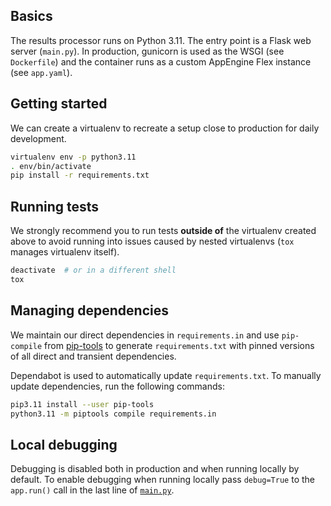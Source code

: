 ## Basics

The results processor runs on Python 3.11. The entry point is a Flask web server
(`main.py`). In production, gunicorn is used as the WSGI (see `Dockerfile`) and
the container runs as a custom AppEngine Flex instance (see `app.yaml`).

## Getting started

We can create a virtualenv to recreate a setup close to production for daily
development.

```bash
virtualenv env -p python3.11
. env/bin/activate
pip install -r requirements.txt
```

## Running tests

We strongly recommend you to run tests **outside of** the virtualenv created
above to avoid running into issues caused by nested virtualenvs (`tox` manages
virtualenv itself).


```bash
deactivate  # or in a different shell
tox
```

## Managing dependencies

We maintain our direct dependencies in `requirements.in` and use `pip-compile`
from [pip-tools](https://github.com/jazzband/pip-tools) to generate
`requirements.txt` with pinned versions of all direct and transient
dependencies.

Dependabot is used to automatically update `requirements.txt`. To manually
update dependencies, run the following commands:

```bash
pip3.11 install --user pip-tools
python3.11 -m piptools compile requirements.in
```

## Local debugging

Debugging is disabled both in production and when running locally by default.
To enable debugging when running locally pass `debug=True` to the `app.run()`
call in the last line of
[`main.py`](https://github.com/web-platform-tests/wpt.fyi/blob/main/results-processor/main.py).
